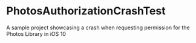 # PhotosAuthorizationCrashTest
A sample project showcasing a crash when requesting permission for the Photos Library in iOS 10

